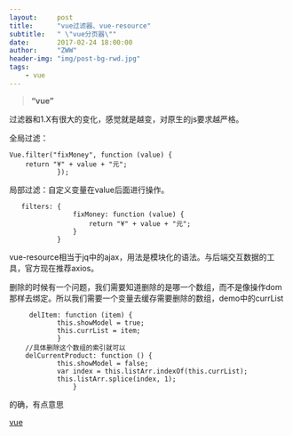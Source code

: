 ```yaml
---
layout:     post
title:      "vue过滤器、vue-resource"
subtitle:   " \"vue分页器\""
date:       2017-02-24 18:00:00
author:     "ZWW"
header-img: "img/post-bg-rwd.jpg"
tags:
    - vue
---
```


> **“vue”**

过滤器和1.X有很大的变化，感觉就是越变，对原生的js要求越严格。

全局过滤：

    Vue.filter("fixMoney", function (value) {
        return "¥" + value + "元";
                });


局部过滤：自定义变量在value后面进行操作。

       filters: {
                    fixMoney: function (value) {
                        return "¥" + value + "元";
                    }
                }

 
 vue-resource相当于jq中的ajax，用法是模块化的语法。与后端交互数据的工具，官方现在推荐axios。

删除的时候有一个问题，我们需要知道删除的是哪一个数组，而不是像操作dom那样去绑定。所以我们需要一个变量去缓存需要删除的数组，demo中的currList
    
         delItem: function (item) {
                this.showModel = true;
                this.currList = item;
                }
        //具体删除这个数组的索引就可以
        delCurrentProduct: function () {
                this.showModel = false;
                var index = this.listArr.indexOf(this.currList);
                this.listArr.splice(index, 1);
                    }
 
        
 的确，有点意思
   
<a href="http://www.zhangweiwei.cn/demo/vue/vue2.html" target="_blank">vue</a>	

 